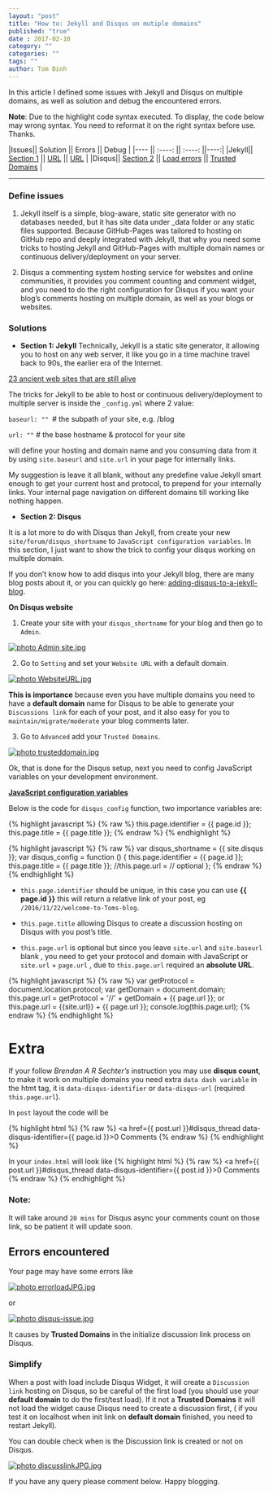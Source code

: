 ```yaml
---
layout: "post"
title: "How to: Jekyll and Disqus on mutiple domains"
published: "true"
date : 2017-02-10
category: ""
categories: ""
tags: ""
author: Tom Dinh
---
```

In this article I defined some issues with Jekyll and Disqus on multiple domains, as well as solution and debug the encountered errors.

**Note**: Due to the highlight code syntax executed. To display, the code below may wrong syntax. You need to reformat it on the right syntax before use. Thanks.

|Issues|| Solution || Errors || Debug |
|---- || :----: || :----:  ||----:|
|Jekyll|| [Section 1](#Section1) || [URL](#URL) || [URL](#URL) |
|Disqus|| [Section 2](#Section2) || [Load errors](#Loaderrors) || [Trusted Domains](#TrustedDomains) |


************

### Define issues
1. Jekyll itself is a simple, blog-aware, static site generator with no databases needed, but it has site data under _data folder or any static files supported. Because GitHub-Pages was tailored to hosting on GitHub repo and deeply integrated with Jekyll, that why you need some tricks to hosting Jekyll and GitHub-Pages with multiple domain names or continuous delivery/deployment on your server.

2. Disqus a commenting system hosting service for websites and online communities, it provides you comment counting and comment widget, and you need to do the right configuration for Disqus if you want your blog’s comments hosting on multiple domain, as well as your blogs or websites.

<div id ="Section1"></div>

### Solutions

+ **Section 1: Jekyll** 
<span id="URL"></span>
Technically, Jekyll is a static site generator, it allowing you to host on any web server, it like you go in a time machine travel back to 90s, the earlier era of the Internet.

[23 ancient web sites that are still alive](http://gizmodo.com/5960831/23-ancient-web-sites-that-are-still-alive)

The tricks for Jekyll to be able to host or continuous delivery/deployment to multiple server is inside the `_config.yml` where 2 value:

`baseurl: "" `# the subpath of your site, e.g. /blog

`url: ""` # the base hostname & protocol for your site

will define your hosting and domain name and you consuming data from it by using `site.baseurl` and `site.url` in your page for internally links.

My suggestion is leave it all blank, without any predefine value Jekyll smart enough to get your current host and protocol, to prepend for your internally links. Your internal page navigation on different domains till working like nothing happen.

<div id ="Section2"></div>

+ **Section 2: Disqus** 

It is a lot more to do with Disqus than Jekyll, from create your new `site/forum/disqus_shortname` to `JavaScript configuration variables`.
In this section, I just want to show the trick to config your disqus working on multiple domain.

If you don’t know how to add disqus into your Jekyll blog, there are many blog posts about it, or you can quickly go here: [adding-disqus-to-a-jekyll-blog](http://sgeos.github.io/jekyll/disqus/2016/02/14/adding-disqus-to-a-jekyll-blog.html).

**On Disqus website**

1.	Create your site with your `disqus_shortname` for your blog and then go to `Admin`.

<a href="http://s498.photobucket.com/user/tom0313/media/Blog%20post/JekyllDiscusHosing/Admin%20site.jpg.html" target="_blank"><img src="http://i498.photobucket.com/albums/rr350/tom0313/Blog%20post/JekyllDiscusHosing/Admin%20site.jpg" border="0" alt=" photo Admin site.jpg"/></a>

2.	Go to `Setting` and set your `Website URL` with a default domain.

<a href="http://s498.photobucket.com/user/tom0313/media/Blog%20post/JekyllDiscusHosing/WebsiteURL.jpg.html" target="_blank"><img src="http://i498.photobucket.com/albums/rr350/tom0313/Blog%20post/JekyllDiscusHosing/WebsiteURL.jpg" border="0" alt=" photo WebsiteURL.jpg"/></a>

**This is importance** because even you have multiple domains you need to have a **default domain** name for Disqus to be able to generate your `Discussions link` for each of your post, and it also easy for you to `maintain/migrate/moderate` your blog comments later.

3.	Go to `Advanced` add your `Trusted Domains`.

<a href="http://s498.photobucket.com/user/tom0313/media/Blog%20post/JekyllDiscusHosing/trusteddomain.jpg.html" target="_blank"><img src="http://i498.photobucket.com/albums/rr350/tom0313/Blog%20post/JekyllDiscusHosing/trusteddomain.jpg" border="0" alt=" photo trusteddomain.jpg"/></a>

Ok, that is done for the Disqus setup, next you need to config JavaScript variables on your  development environment.

[**JavaScript configuration variables**](https://help.disqus.com/customer/en/portal/articles/472098-javascript-configuration-variables)

Below is the code for `disqus_config` function, two importance variables are:

{% highlight javascript %}
{% raw %}
this.page.identifier = {{ page.id }};
this.page.title = {{ page.title }};
{% endraw %}
{% endhighlight %}


{% highlight javascript %}
{% raw %}
var disqus_shortname = {{ site.disqus }};
		var disqus_config = function () {
			this.page.identifier = {{ page.id }};
			this.page.title = {{ page.title }};
			//this.page.url = // optional
		}; 
{% endraw %}
{% endhighlight %}


+ `this.page.identifier` should be unique, in this case you can use **{{ page.id }}** this will return a relative link of your post, eg `/2016/11/22/welcome-to-Toms-blog`. 

+ `this.page.title` allowing Disqus to create a discussion hosting on Disqus with you post’s title.

+ `this.page.url` is optional but since you leave `site.url` and `site.baseurl` blank , you need to get your protocol and domain with JavaScript or `site.url` + `page.url` , due to `this.page.url` required an **absolute URL**.

{% highlight javascript %}
{% raw %}
var getProtocol = document.location.protocol;
var getDomain = document.domain;				
this.page.url = getProtocol + '//' + getDomain + {{ page.url }};
or
this.page.url = {{site.url}} + {{ page.url }};
console.log(this.page.url);
{% endraw %}
{% endhighlight %}

# Extra

If your follow *Brendan A R Sechter’s* instruction you may use **disqus count**, to make it work on multiple domains you need extra `data dash variable` in the htmt tag, it is `data-disqus-identifier` or `data-disqus-url` (required `this.page.url`).

In `post` layout the code will be

{% highlight html %}
{% raw %}
<a href={{ post.url }}#disqus_thread data-disqus-identifier={{ page.id }}>0 Comments</a> 
{% endraw %}
{% endhighlight %}

In your `index.html` will look like
{% highlight html %}
{% raw %}
<a href={{ post.url }}#disqus_thread  data-disqus-identifier={{ post.id }}>0 Comments</a>  
{% endraw %}
{% endhighlight %}

### Note: 

It will take around `20 mins` for Disqus async your comments count on those link, so be patient it will update soon.

<span id="Loaderrors"></span>

## Errors encountered

Your page may have some errors like

<a href="http://s498.photobucket.com/user/tom0313/media/Blog%20post/JekyllDiscusHosing/errorloadJPG.jpg.html" target="_blank"><img src="http://i498.photobucket.com/albums/rr350/tom0313/Blog%20post/JekyllDiscusHosing/errorloadJPG.jpg" border="0" alt=" photo errorloadJPG.jpg"/></a>

or

<a href="http://s498.photobucket.com/user/tom0313/media/Blog%20post/JekyllDiscusHosing/disqus-issue.jpg.html" target="_blank"><img src="http://i498.photobucket.com/albums/rr350/tom0313/Blog%20post/JekyllDiscusHosing/disqus-issue.jpg" border="0" alt=" photo disqus-issue.jpg"/></a>

It causes by **Trusted Domains** in the initialize discussion link process on Disqus.
<span id="TrustedDomains"></span>

### Simplify

 When a post with load include Disqus Widget, it will create a `Discussion link` hosting on Disqus, so be careful of the first load (you should use your **default domain** to do the first/test load). If it not a **Trusted Domains** it will not load the widget cause Disqus need to create a discussion first, ( if you test it on localhost when init link on **default domain** finished, you need to restart Jekyll).

You can double check when is the Discussion link is created or not on Disqus.

<a href="http://s498.photobucket.com/user/tom0313/media/Blog%20post/JekyllDiscusHosing/discusslinkJPG.jpg.html" target="_blank"><img src="http://i498.photobucket.com/albums/rr350/tom0313/Blog%20post/JekyllDiscusHosing/discusslinkJPG.jpg" border="0" alt=" photo discusslinkJPG.jpg"/></a>

If you have any query please comment below. Happy blogging.